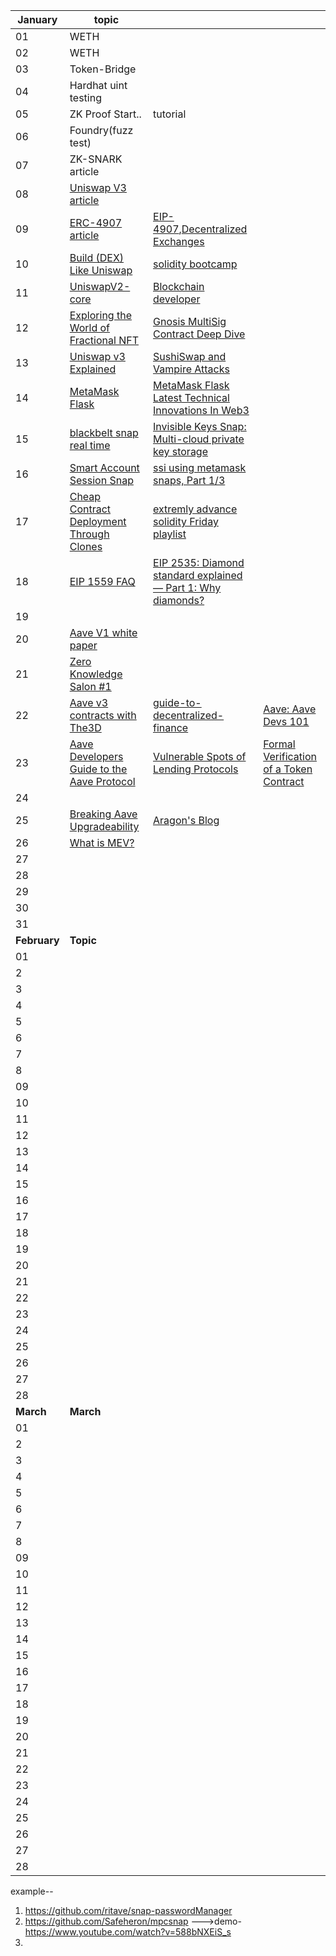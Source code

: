 |**January**|**topic**|||
|---|----|--|--|
|01|WETH|
|02|WETH|
|03|Token-Bridge|
|04|Hardhat uint testing|
|05|ZK Proof Start..|tutorial|
|06|Foundry(fuzz test)|
|07|ZK-SNARK article|
|08|[Uniswap V3 article](https://medium.com/coinmonks/uniswap-v3-explained-57e0cdf86719)|
|09|[ERC-4907 article](https://blog.devgenius.io/erc-4907-the-nft-rental-standard-edb60fe6527b)|[EIP-4907](https://github.com/ethereum/EIPs/blob/master/EIPS/eip-4907.md),[Decentralized Exchanges](https://blog.cryptostars.is/what-are-decentralized-exchanges-how-do-dexs-work-4e54fd477e0e)|
|10|[Build (DEX) Like Uniswap](https://blog.cryptostars.is/how-to-build-a-decentralized-exchange-dex-like-uniswap-e31bb03062b3)|[solidity bootcamp](https://medium.com/encode-club/announcing-encode-club-q1-2023-bootcamps-apply-now-17cf856e3a6d)|
|11|[UniswapV2-core](https://github.com/AnandK-2024/v2-core)|[Blockchain developer](https://youtube.com/playlist?list=PL7TVpuddQJV35__DoA5JJLb5FW3u7Qvuw)|
|12|[Exploring the World of Fractional NFT](https://www.youtube.com/watch?v=tz34KP6M6GU&list=PL7TVpuddQJV35__DoA5JJLb5FW3u7Qvuw&index=5)|[Gnosis MultiSig Contract Deep Dive](https://www.youtube.com/watch?v=_2ZJ5HBEfUk&list=PL7TVpuddQJV35__DoA5JJLb5FW3u7Qvuw&index=6)|
|13|[Uniswap v3 Explained](https://mvpworkshop.co/blog/uniswap-v3-explained-all-you-need-to-know/)|[SushiSwap and Vampire Attacks](https://www.gemini.com/cryptopedia/sushiswap-uniswap-vampire-attack)|
|14|[MetaMask Flask](https://etherworld.co/2022/01/19/metamask-flask-a-wallet-for-web3-developers/)|[ MetaMask Flask Latest Technical Innovations In Web3](https://medium.com/metamask/how-metamask-flask-enables-developers-to-build-the-latest-technical-innovations-in-web3-66bfbb4abcc0)|
|15|[blackbelt snap real time](https://metamask.io/news/developers/blackbelt-snap-real-time-self-defense-against-scams/)|[Invisible Keys Snap: Multi-cloud private key storage](https://metamask.io/news/developers/invisible-keys-snap-multi-cloud-private-key-storage/)|
|16|[Smart Account Session Snap](https://metamask.io/news/developers/smart-account-session-snap-gaming-dapp-auto-approvals/)|[ssi using metamask snaps, Part 1/3](https://medium.com/@blockchainlabum/its-time-to-prove-your-worth-in-dao-ssi-using-metamask-snaps-part-1-3-cfed7c10e6f7)|
|17|[Cheap Contract Deployment Through Clones](https://www.youtube.com/watch?v=3Mw-pMmJ7TA)|[extremly advance solidity Friday playlist](https://youtube.com/playlist?list=PLtQA_IktTCnZcITKc6Bj2Y8jtf33n5ZDk)|
|18|[EIP 1559 FAQ](https://notes.ethereum.org/@vbuterin/eip-1559-faq#If-the-chain-can-handle-2x-block-size-spikes-doesn%E2%80%99t-that-mean-the-chain-can-handle-just-making-all-blocks-2x-larger)|[EIP 2535: Diamond standard explained — Part 1: Why diamonds?](https://medium.com/@ashwin.yar/eip-2535-diamond-standard-explained-part-1-why-diamonds-672497729f79)|
|19||
|20|[Aave V1 white paper](https://github.com/aave/aave-protocol/blob/master/docs/Aave_Protocol_Whitepaper_v1_0.pdf)|
|21|[Zero Knowledge Salon #1](https://www.youtube.com/watch?v=5lyDQ9zFSVc&list=PL3aHC4pFPIsa9ZMErUIw_isyU9PDQszqi&index=1)|
|22|[Aave v3 contracts with The3D](https://www.youtube.com/watch?v=l5RKksbi8e8&list=PLtQA_IktTCnZcITKc6Bj2Y8jtf33n5ZDk&index=19)|[guide-to-decentralized-finance](https://finematics.com/guide-to-decentralized-finance/)|[Aave: Aave Devs 101](https://youtu.be/9k-D57Mi-Qk)|
|23|[Aave Developers Guide to the Aave Protocol](https://www.youtube.com/watch?v=LzaS8IiqnPY&t=188s)|[Vulnerable Spots of Lending Protocols](https://mixbytes.io/blog/vulnerable-spots-of-lending-protocols?utm_source=substack&utm_medium=email)|[Formal Verification of a Token Contract](https://whileydave.com/2022/09/15/formal-verification-of-a-token-contract/)|
|24||
|25|[Breaking Aave Upgradeability](https://blog.trailofbits.com/2020/12/16/breaking-aave-upgradeability/)|[Aragon's Blog](https://blog.aragon.org/)|
|26|[What is MEV?](https://www.blocknative.com/blog/what-is-mev)|
|27||
|28||
|29||
|30||
|31||
|**February**|**Topic**|
|01||
|2||
|3||
|4||
|5||
|6||
|7||
|8||
|09||
|10||
|11||
|12||
|13||
|14||
|15||
|16||
|17||
|18||
|19||
|20||
|21||
|22||
|23||
|24||
|25||
|26||
|27||
|28||
|**March**|**March**|
|01||
|2||
|3||
|4||
|5||
|6||
|7||
|8||
|09||
|10||
|11||
|12||
|13||
|14||
|15||
|16||
|17||
|18||
|19||
|20||
|21||
|22||
|23||
|24||
|25||
|26||
|27||
|28||



example--
1. https://github.com/ritave/snap-passwordManager
2. https://github.com/Safeheron/mpcsnap   --->demo-https://www.youtube.com/watch?v=588bNXEiS_s
3. 
